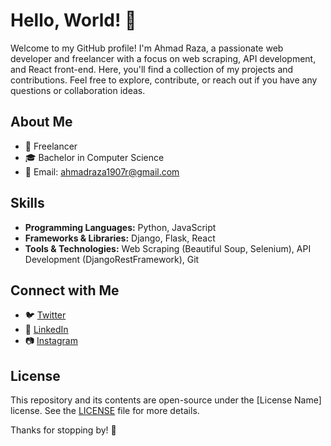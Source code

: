 # Hello, World! 👋

Welcome to my GitHub profile! I'm Ahmad Raza, a passionate web developer and freelancer with a focus on web scraping, API development, and React front-end. Here, you'll find a collection of my projects and contributions. Feel free to explore, contribute, or reach out if you have any questions or collaboration ideas.

## About Me

- 💼 Freelancer
- 🎓 Bachelor in Computer Science
- 📧 Email: ahmadraza1907r@gmail.com

## Skills

- **Programming Languages:** Python, JavaScript
- **Frameworks & Libraries:** Django, Flask, React
- **Tools & Technologies:** Web Scraping (Beautiful Soup, Selenium), API Development (DjangoRestFramework), Git
<!--
## Projects

### Web Scraper for Data Analysis

A web scraping project to extract and analyze data from [provide details]. The project uses Python and Beautiful Soup for scraping.

- [Project Repository](link_to_repository)
- [Live Demo (if applicable)](link_to_live_demo_if_applicable)

### API for [Your Project]

A RESTful API developed using Flask/Express that serves data for [provide details]. Documentation and usage examples can be found in the repository.

- [Project Repository](link_to_repository)
- [API Documentation](link_to_api_docs)

### React Front-End for [Your Project]

A user-friendly React front-end for [provide details]. The project focuses on providing an intuitive user interface and seamless user experience.

- [Project Repository](link_to_repository)
- [Live Demo (if applicable)](link_to_live_demo_if_applicable)
-->
## Connect with Me

- 🐦 [Twitter](https://twitter.com/moonnight_90)
- 💼 [LinkedIn](https://www.linkedin.com/in/moonnight90/)
- 📷 [Instagram](https://www.instagram.com/kahloonsab190/)
<!--
## Support

If you find my work useful or interesting, consider supporting me:

- ☕ [Buy me a coffee](link_to_coffee)
-->
## License

This repository and its contents are open-source under the [License Name] license. See the [LICENSE](link_to_license) file for more details.

Thanks for stopping by! 🚀
